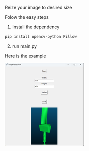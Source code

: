 Reize your image to desired size 

Folow the easy steps
1. Install the dependency
```bash
pip install opencv-python Pillow

```

2. run main.py

Here is the example

<img src="image.png" style="width:50%;"/>

